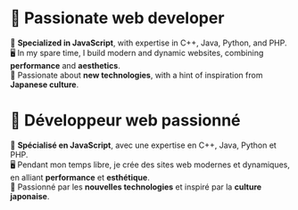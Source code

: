 # 🎨 Passionate web developer

🔧 **Specialized in JavaScript**, with expertise in C++, Java, Python, and PHP.  
🖥️ In my spare time, I build modern and dynamic websites, combining **performance** and **aesthetics**.  
🌸 Passionate about **new technologies**, with a hint of inspiration from **Japanese culture**.  


# 🎨 Développeur web passionné

🔧 **Spécialisé en JavaScript**, avec une expertise en C++, Java, Python et PHP.  
🖥️ Pendant mon temps libre, je crée des sites web modernes et dynamiques, en alliant **performance** et **esthétique**.  
🌸 Passionné par les **nouvelles technologies** et inspiré par la **culture japonaise**.  
